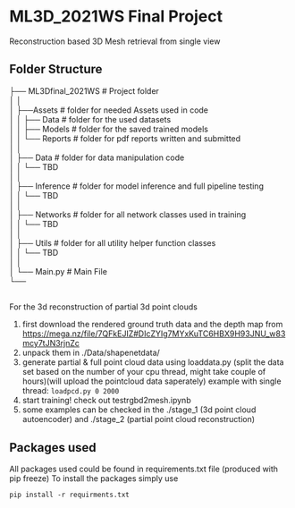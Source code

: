 # ML3D_2021WS Final Project
Reconstruction based 3D Mesh retrieval from single view  

## Folder Structure  

├── ML3Dfinal_2021WS   # Project folder  
│   │   
│   ├──Assets # folder for needed Assets used in code   
│   │   ├── Data # folder for the used datasets   
│   │   ├── Models # folder for the saved trained models   
│   │   └── Reports # folder for pdf reports written and submitted   
│   │   
│   ├── Data  # folder for data manipulation code   
│   │    └── TBD   
│   │   
│   ├── Inference # folder for model inference and full pipeline testing   
│   │    └── TBD   
│   │   
│   ├── Networks # folder for all network classes used in training    
│   │    └── TBD   
│   │   
│   ├── Utils # folder for all utility helper function classes   
│   │    └── TBD   
│   │   
│   └── Main.py    # Main File   
└──   

##
For the 3d reconstruction of partial 3d point clouds
1. first download the rendered ground truth data and the depth map from https://mega.nz/file/7QFkEJIZ#DIcZYIg7MYxKuTC6HBX9H93JNU_w83mcy7tJN3rjnZc
2. unpack them in ./Data/shapenetdata/
3. generate partial & full point cloud data using loaddata.py (split the data set based on the number of your cpu thread, might take couple of hours)(will upload the pointcloud data saperately) example with single thread: ``loadpcd.py 0 2000``
4. start training! check out testrgbd2mesh.ipynb
5. some examples can be checked in the ./stage_1 (3d point cloud autoencoder) and ./stage_2 (partial point cloud reconstruction)

## Packages used

All packages used could be found in requirements.txt file (produced with pip freeze)
To install the packages simply use
```
pip install -r requirments.txt
```

